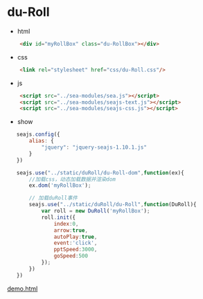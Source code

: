 # du-Roll

- html
```html
    <div id="myRollBox" class="du-RollBox"></div>
```
- css
```html
    <link rel="stylesheet" href="css/du-Roll.css"/>
```
- js
```html
    <script src="../sea-modules/sea.js"></script>
    <script src="../sea-modules/seajs-text.js"></script>
    <script src="../sea-modules/seajs-css.js"></script>
```
- show
```javascript
   seajs.config({
       alias: {
           "jquery": "jquery-seajs-1.10.1.js"
       }
   })

   seajs.use("../static/duRoll/du-Roll-dom",function(ex){
       //加载css，动态加载数据并渲染dom
       ex.dom('myRollBox');

       // 加载duRoll事件
       seajs.use("../static/duRoll/du-Roll",function(DuRoll){
           var roll = new DuRoll('myRollBox');
           roll.init({
               index:0,
               arrow:true,
               autoPlay:true,
               event:'click',
               pptSpeed:3000,
               goSpeed:500
           });
       })
   })
```
[demo.html](https://dujunhui.github.io/du-Roll/demo.html)

